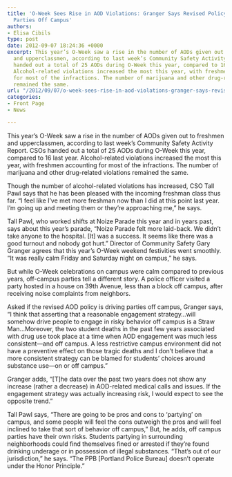 ```yaml
---
title: 'O-Week Sees Rise in AOD Violations: Granger Says Revised Policy Not Driving
  Parties Off Campus'
authors:
- Elisa Cibils
type: post
date: 2012-09-07 18:24:36 +0000
excerpt: This year’s O-Week saw a rise in the number of AODs given out to freshmen
  and upperclassmen, according to last week’s Community Safety Activity Report. CSOs
  handed out a total of 25 AODs during O-Week this year, compared to 16 last year.
  Alcohol-related violations increased the most this year, with freshmen accounting
  for most of the infractions. The number of marijuana and other drug-related violations
  remained the same.
url: "/2012/09/07/o-week-sees-rise-in-aod-violations-granger-says-revised-policy-not-driving-parties-off-campus/"
categories:
- Front Page
- News

---
```

This year’s O-Week saw a rise in the number of AODs given out to freshmen and upperclassmen, according to last week’s Community Safety Activity Report. CSOs handed out a total of 25 AODs during O-Week this year, compared to 16 last year. Alcohol-related violations increased the most this year, with freshmen accounting for most of the infractions. The number of marijuana and other drug-related violations remained the same.

Though the number of alcohol-related violations has increased, CSO Tall Pawl says that he has been pleased with the incoming freshman class thus far. “I feel like I’ve met more freshman now than I did at this point last year. I’m going up and meeting them or they’re approaching me,” he says.

Tall Pawl, who worked shifts at Noize Parade this year and in years past, says about this year’s parade, “Noize Parade felt more laid-back. We didn’t take anyone to the hospital. [It] was a success. It seems like there was a good turnout and nobody got hurt.” Director of Community Safety Gary Granger agrees that this year’s O-Week weekend festivities went smoothly. “It was really calm Friday and Saturday night on campus,&#8221; he says.

But while O-Week celebrations on campus were calm compared to previous years, off-campus parties tell a different story. A police officer visited a party hosted in a house on 39th Avenue, less than a block off campus, after receiving noise complaints from neighbors.

Asked if the revised AOD policy is driving parties off campus, Granger says, “I think that asserting that a reasonable engagement strategy&#8230;will somehow drive people to engage in risky behavior off campus is a Straw Man&#8230;Moreover, the two student deaths in the past few years associated with drug use took place at a time when AOD engagement was much less consistent—and off campus. A less restrictive campus environment did not have a preventive effect on those tragic deaths and I don&#8217;t believe that a more consistent strategy can be blamed for students&#8217; choices around substance use—on or off campus.”

Granger adds, “[T]he data over the past two years does not show any increase (rather a decrease) in AOD-related medical calls and issues. If the engagement strategy was actually increasing risk, I would expect to see the opposite trend.”

Tall Pawl says, “There are going to be pros and cons to ‘partying’ on campus, and some people will feel the cons outweigh the pros and will feel inclined to take that sort of behavior off campus,” But, he adds, off campus parties have their own risks. Students partying in surrounding neighborhoods could find themselves fined or arrested if they’re found drinking underage or in possession of illegal substances. “That’s out of our jurisdiction,” he says. “The PPB [Portland Police Bureau] doesn’t operate under the Honor Principle.”